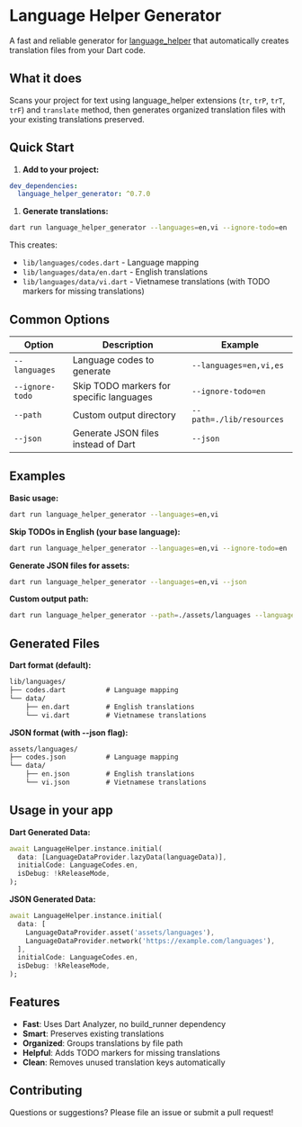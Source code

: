 # Language Helper Generator

A fast and reliable generator for [language_helper](https://pub.dev/packages/language_helper) that automatically creates translation files from your Dart code.

## What it does

Scans your project for text using language_helper extensions (`tr`, `trP`, `trT`, `trF`) and `translate` method, then generates organized translation files with your existing translations preserved.

## Quick Start

1. **Add to your project:**

```yaml
dev_dependencies:
  language_helper_generator: ^0.7.0
```

1. **Generate translations:**

```bash
dart run language_helper_generator --languages=en,vi --ignore-todo=en
```

This creates:

- `lib/languages/codes.dart` - Language mapping
- `lib/languages/data/en.dart` - English translations  
- `lib/languages/data/vi.dart` - Vietnamese translations (with TODO markers for missing translations)

## Common Options

| Option | Description | Example |
|--------|-------------|---------|
| `--languages` | Language codes to generate | `--languages=en,vi,es` |
| `--ignore-todo` | Skip TODO markers for specific languages | `--ignore-todo=en` |
| `--path` | Custom output directory | `--path=./lib/resources` |
| `--json` | Generate JSON files instead of Dart | `--json` |

## Examples

**Basic usage:**

```bash
dart run language_helper_generator --languages=en,vi
```

**Skip TODOs in English (your base language):**

```bash
dart run language_helper_generator --languages=en,vi --ignore-todo=en
```

**Generate JSON files for assets:**

```bash
dart run language_helper_generator --languages=en,vi --json
```

**Custom output path:**

```bash
dart run language_helper_generator --path=./assets/languages --languages=en,vi
```

## Generated Files

**Dart format (default):**

```txt
lib/languages/
├── codes.dart          # Language mapping
└── data/
    ├── en.dart         # English translations
    └── vi.dart         # Vietnamese translations
```

**JSON format (with --json flag):**

```txt
assets/languages/
├── codes.json          # Language mapping
└── data/
    ├── en.json         # English translations
    └── vi.json         # Vietnamese translations
```

## Usage in your app

**Dart Generated Data:**

```dart
await LanguageHelper.instance.initial(
  data: [LanguageDataProvider.lazyData(languageData)],
  initialCode: LanguageCodes.en,
  isDebug: !kReleaseMode,
);
```

**JSON Generated Data:**

```dart
await LanguageHelper.instance.initial(
  data: [
    LanguageDataProvider.asset('assets/languages'),
    LanguageDataProvider.network('https://example.com/languages'),
  ],
  initialCode: LanguageCodes.en,
  isDebug: !kReleaseMode,
);
```

## Features

- **Fast**: Uses Dart Analyzer, no build_runner dependency
- **Smart**: Preserves existing translations
- **Organized**: Groups translations by file path
- **Helpful**: Adds TODO markers for missing translations
- **Clean**: Removes unused translation keys automatically

## Contributing

Questions or suggestions? Please file an issue or submit a pull request!
